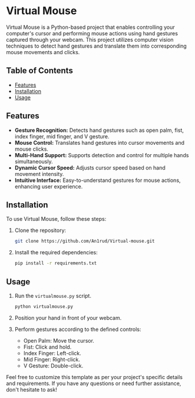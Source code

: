 # Virtual Mouse

Virtual Mouse is a Python-based project that enables controlling your computer's cursor and performing mouse actions using hand gestures captured through your webcam. This project utilizes computer vision techniques to detect hand gestures and translate them into corresponding mouse movements and clicks.

## Table of Contents
- [Features](#features)
- [Installation](#installation)
- [Usage](#usage)

## Features

- **Gesture Recognition:** Detects hand gestures such as open palm, fist, index finger, mid finger, and V gesture.
- **Mouse Control:** Translates hand gestures into cursor movements and mouse clicks.
- **Multi-Hand Support:** Supports detection and control for multiple hands simultaneously.
- **Dynamic Cursor Speed:** Adjusts cursor speed based on hand movement intensity.
- **Intuitive Interface:** Easy-to-understand gestures for mouse actions, enhancing user experience.

## Installation

To use Virtual Mouse, follow these steps:

1. Clone the repository:
   ```bash
   git clone https://github.com/An1rud/Virtual-mouse.git
   ```

2. Install the required dependencies:
   ```bash
   pip install -r requirements.txt
   ```

## Usage

1. Run the `virtualmouse.py` script.
   ```bash
   python virtualmouse.py
   ```

2. Position your hand in front of your webcam.
3. Perform gestures according to the defined controls:
   - Open Palm: Move the cursor.
   - Fist: Click and hold.
   - Index Finger: Left-click.
   - Mid Finger: Right-click.
   - V Gesture: Double-click.


Feel free to customize this template as per your project's specific details and requirements. If you have any questions or need further assistance, don't hesitate to ask!

